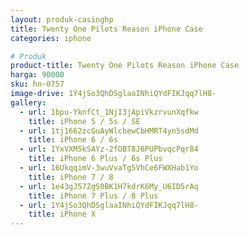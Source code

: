 ```yaml
---
layout: produk-casinghp
title: Twenty One Pilots Reason iPhone Case
categories: iphone

# Produk
product-title: Twenty One Pilots Reason iPhone Case
harga: 90000
sku: hn-0757
image-drive: 1Y4jSo3QhDSglaaINhiQYdFIKJqq7lH8-
gallery:
  - url: 1bpu-YknfCt_1NjI3jApiVkzrvunXqfkw
    title: iPhone 5 / 5s / SE
  - url: 1tj1662zcGuAyWlcbewCbHMRT4yn5sdMd
    title: iPhone 6 / 6s
  - url: 1YxVXM5kSAYz-2fOBT8J6PUPbvqcPqr84
    title: iPhone 6 Plus / 6s Plus
  - url: 16UkqqimV-3wuVvaTg5VhCe6FWXHab1Yo
    title: iPhone 7 / 8
  - url: 1e43gJ57ZgS0BK1H7kdrK6My_U6ID5rAq
    title: iPhone 7 Plus / 8 Plus
  - url: 1Y4jSo3QhDSglaaINhiQYdFIKJqq7lH8-
    title: iPhone X
---
```

